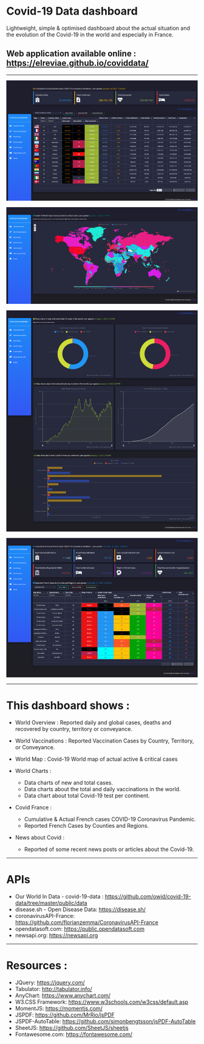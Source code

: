 # Covid-19 Data dashboard
Lightweight, simple & optimised dashboard about the actual situation and the evolution of the Covid-19 in the world and especially in France.

## Web application available online : https://elreviae.github.io/coviddata/

----------------------
![Screenshot](coviddata-dashboard-1.jpeg)

![Screenshot](coviddata-dashboard-2.jpeg)

![Screenshot](coviddata-dashboard-3.jpeg)

![Screenshot](coviddata-dashboard-4.jpeg)

----------------------

# This dashboard shows :

- World Overview : Reported daily and global cases, deaths and recovered by country, territory or conveyance.

- World Vaccinations : Reported Vaccination Cases by Country, Territory, or Conveyance.

- World Map :  Covid-19 World map of actual active & critical cases

- World Charts : 
    - Data charts of new and total cases. 
    - Data charts about the total and daily vaccinations in the world.
    - Data chart about total Covid-19 test per continent.

- Covid France :
    - Cumulative & Actual French cases COVID-19 Coronavirus Pandemic.
    - Reported French Cases by Counties and Regions.

- News about Covid :
    - Reported of some recent news posts or articles about the Covid-19.

----------------------

# APIs
- Our World In Data - covid-19-data : https://github.com/owid/covid-19-data/tree/master/public/data
- disease.sh - Open Disease Data:  https://disease.sh/
- coronavirusAPI-France: https://github.com/florianzemma/CoronavirusAPI-France
- opendatasoft.com: https://public.opendatasoft.com
- newsapi.org: https://newsapi.org

----------------------

# Resources :

- JQuery: https://jquery.com/
- Tabulator: http://tabulator.info/
- AnyChart: https://www.anychart.com/
- W3.CSS Framework: https://www.w3schools.com/w3css/default.asp
- MomentJS: https://momentjs.com/
- JSPDF: https://github.com/MrRio/jsPDF
- JSPDF-AutoTable: https://github.com/simonbengtsson/jsPDF-AutoTable
- SheetJS: https://github.com/SheetJS/sheetjs
- Fontawesome.com: https://fontawesome.com/
